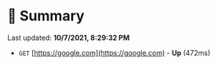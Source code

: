 # 📖 Summary
Last updated: **10/7/2021, 8:29:32 PM**

- `GET` [https://google.com](https://google.com) - **Up** (472ms)
